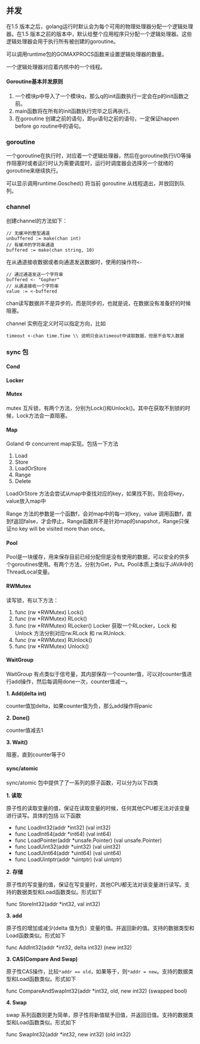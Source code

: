 ## 并发

在1.5 版本之后，golang运行时默认会为每个可用的物理处理器分配一个逻辑处理器。在1.5 版本之前的版本中，默认给整个应用程序只分配一个逻辑处理器。这些逻辑处理器会用于执行所有被创建的goroutine。

可以调用runtime包的GOMAXPROCS函数来设置逻辑处理器的数量。

一个逻辑处理器对应着内核中的一个线程。

#### Goroutine基本并发原则

1. 一个模块p中导入了一个模块q，那么q的init函数执行一定会在p的init函数之前。
2. main函数将在所有的init函数执行完毕之后再执行。
3. 在goroutine 创建之前的语句，即`go`语句之前的语句，一定保证happen before go routine中的语句。

### goroutine

一个goroutine在执行时，对应着一个逻辑处理器，然后在goroutine执行I/O等操作阻塞时或者运行时认为需要调度时，运行时调度器会选择另一个就绪的goroutine来继续执行。

可以显示调用runtime.Gosched() 将当前 goroutine 从线程退出，并放回到队列。

### channel

创建channel的方法如下：

```
// 无缓冲的整型通道unbuffered := make(chan int)// 有缓冲的字符串通道buffered := make(chan string, 10)
```

在从通道接收数据或者向通道发送数据时，使用的操作符`<-`

```
// 通过通道发送一个字符串buffered <- "Gopher"
// 从通道接收一个字符串value := <-buffered
```

chan读写数据并不是异步的，而是同步的，也就是说，在数据没有准备好的时候阻塞。

channel 实例在定义时可以指定方向，比如

```
timeout <-chan time.Time \\ 说明只会从timeout中读取数据，但是不会写入数据
```

### sync 包

#### Cond

#### Locker

#### Mutex

mutex 互斥锁，有两个方法，分别为Lock()和Unlock()。其中在获取不到锁的时候，Lock方法会一直阻塞。

#### Map

Goland 中 concurrent map实现。包括一下方法

1. Load 
2. Store 
3. LoadOrStore
4. Range
5. Delete

LoadOrStore 方法会尝试从map中查找对应的key，如果找不到，则会将key，value放入map中

Range 方法的参数是一个函数f，会对map中的每一对key，value 调用函数f，直到f返回false，才会停止。Range函数并不是针对map的snapshot，Range只保证no key will be visited more than once。

#### Pool

Pool是一块缓存，用来保存目前已经分配但是没有使用的数据，可以安全的供多个goroutines使用。有两个方法，分别为Get，Put。Pool本质上类似于JAVA中的ThreadLocal变量。

#### RWMutex

读写锁，有以下方法：

1. func (rw *RWMutex) Lock()
2. func (rw *RWMutex) RLock()
3. func (rw *RWMutex) RLocker() Locker 获取一个RLocker，Lock 和 Unlock 方法分别对应rw.RLock 和 rw.RUnlock.
4. func (rw *RWMutex) RUnlock()
5. func (rw *RWMutex) Unlock()

#### WaitGroup


WaitGroup 有点类似于信号量，其内部保存一个counter值，可以对counter值进行add操作，然后每调用done一次，counter值减一。

**1. Add(delta int)**

counter值加delta，如果counter值为负，那么add操作将panic

**2. Done()**

counter值减去1

**3. Wait()**

阻塞，直到counter等于0

#### sync/atomic

sync/atomic 包中提供了了一系列的原子函数，可以分为以下四类

**1. 读取**

原子性的读取变量的值，保证在读取变量的时候，任何其他CPU都无法对该变量进行读写。具体的包括
以下函数

- func LoadInt32(addr *int32) (val int32)
- func LoadInt64(addr *int64) (val int64)
- func LoadPointer(addr *unsafe.Pointer) (val unsafe.Pointer)
- func LoadUint32(addr *uint32) (val uint32)
- func LoadUint64(addr *uint64) (val uint64)
- func LoadUintptr(addr *uintptr) (val uintptr)

**2. 存储**

原子性的写变量的值，保证在写变量时，其他CPU都无法对该变量进行读写。支持的数据类型和Load函数类似。形式如下

func StoreInt32(addr *int32, val int32)

**3. add**

原子性的增加或减少(delta 值为负）变量的值。并返回新的值。支持的数据类型和Load函数类似。形式如下

func AddInt32(addr *int32, delta int32) (new int32)


**3. CAS(Compare And Swap)**

原子性CAS操作，比较`*addr == old`，如果等于，则`*addr = new`。支持的数据类型和Load函数类似。形式如下

func CompareAndSwapInt32(addr *int32, old, new int32) (swapped bool)

**4. Swap**

swap 系列函数则更为简单，原子性将新值赋予旧值，并返回旧值。支持的数据类型和Load函数类似。形式如下

func SwapInt32(addr *int32, new int32) (old int32)
